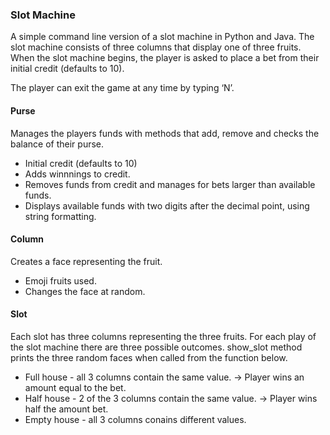 ### Slot Machine ###
A simple command line version of a slot machine in Python and Java. The slot machine consists of three columns that display 
one of three fruits.
When the slot machine begins, the player is asked to place a bet from their initial credit (defaults to 10). 

The player can exit the game at any time by typing ‘N’.

#### Purse ####
Manages the players funds with methods that add, remove and checks the balance of their purse.
- Initial credit (defaults to 10)
- Adds winnnings to credit.
- Removes funds from credit and manages for bets larger than available funds.
- Displays available funds with two digits after the decimal point, using string formatting.

#### Column ####
Creates a face representing the fruit.
- Emoji fruits used.
- Changes the face at random.

#### Slot ####
Each slot has three columns representing the three fruits.
For each play of the slot machine there are three possible outcomes.
show_slot method prints the three random faces when called from the function below.
- Full house - all 3 columns contain the same value. -> Player wins an amount equal to the bet.
- Half house - 2 of the 3 columns contain the same value. -> Player wins half the amount bet.
- Empty house - all 3 columns conains different values.